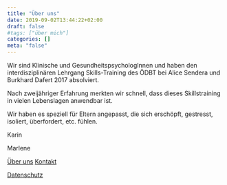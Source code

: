 ```yaml
---
title: "Über uns"
date: 2019-09-02T13:44:22+02:00
draft: false
#tags: ["über mich"]
categories: []
meta: "false"
---
```


Wir sind Klinische und GesundheitspsychologInnen und haben den interdisziplinären Lehrgang Skills-Training des ÖDBT bei Alice Sendera und Burkhard Dafert 2017 absolviert. 

Nach zweijähriger Erfahrung merkten wir schnell, dass dieses Skillstraining in vielen Lebenslagen anwendbar ist. 

Wir haben es speziell für Eltern angepasst, die sich erschöpft, gestresst, isoliert, überfordert, etc. fühlen. 

Karin 

Marlene 

[Über uns](/about) [Kontakt](/contact)

[Datenschutz](/privacy)


